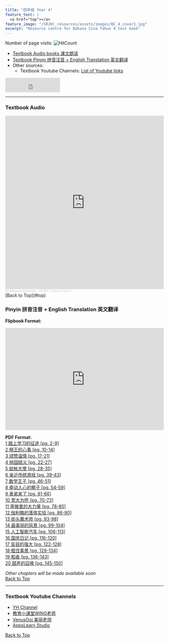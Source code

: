 ```yaml
---
title: "四年级 Year 4" 
feature_text: |
  <a href="top"></a>
feature_image: "/SRJKC_resources/assets/images/BC_4_cover1.jpg"
excerpt: "Resource centre for Bahasa Cina Tahun 4 text book"
---
```

<!-- ![Hits](https://hits.seeyoufarm.com/api/count/incr/badge.svg?url=https%3A%2F%2Fmultilingual-malaysian.github.io%2FSRJKC_resources%2F&count_bg=%2379C83D&title_bg=%23555555&icon=&icon_color=%23E7E7E7&title=hits&edge_flat=false) -->
Number of page visits: ![HitCount](https://hits.dwyl.com/multilingual-malaysian/SRJKC_resources.svg?style=flat)

- [Textbook Audio books 课文朗读](#audio)
- [Textbook Pinyin 拼音注音 + English Translation 英文翻译](#pinyin)
- Other sources:
  - Textbook Youtube Channels: [List of Youtube links](#videos)

<iframe src="https://www.facebook.com/plugins/like.php?href=https%3A%2F%2Fmultilingual-malaysian.github.io%2FSRJKC_resources%2Fyear4%2F&width=174&layout=button_count&action=like&size=large&share=true&height=46&appId" width="174" height="46" style="border:none;overflow:hidden" scrolling="no" frameborder="0" allowfullscreen="true" allow="autoplay; clipboard-write; encrypted-media; picture-in-picture; web-share"></iframe>

---

### Textbook Audio <a name="audio"></a>
<iframe width="100%" height="550" scrolling="no" frameborder="yes" allow="autoplay" src="https://w.soundcloud.com/player/?url=https%3A//api.soundcloud.com/playlists/1494546136&color=%23b0aa78&auto_play=false&hide_related=false&show_comments=false&show_user=false&show_reposts=false&show_teaser=false"></iframe><div style="font-size: 10px; color: #cccccc;line-break: anywhere;word-break: normal;overflow: hidden;white-space: nowrap;text-overflow: ellipsis; font-family: Interstate,Lucida Grande,Lucida Sans Unicode,Lucida Sans,Garuda,Verdana,Tahoma,sans-serif;font-weight: 100;"><a href="https://soundcloud.com/multilingual-malaysian" title="Multilingual Malaysian" target="_blank" style="color: #cccccc; text-decoration: none;">Multilingual Malaysian</a> · <a href="https://soundcloud.com/multilingual-malaysian/sets/srjkc-chinese-year-4" title="SRJKC Chinese Year 4" target="_blank" style="color: #cccccc; text-decoration: none;">SRJKC Chinese Year 4</a></div>
[Back to Top](#top)

### Pinyin 拼音注音 + English Translation 英文翻译 <a name="pinyin"></a>
**Flipbook Format:**
<div style="position:relative;padding-top:max(60%,324px);width:100%;height:0;"><iframe style="position:absolute;border:none;width:100%;height:100%;left:0;top:0;" src="https://online.fliphtml5.com/pjnuy/zvdx/"  seamless="seamless" scrolling="no" frameborder="0" allowtransparency="true" allowfullscreen="true" ></iframe></div>

**PDF Format:**\
<a href="/SRJKC_resources/doc/year4/year4_text1.pdf" target="_blank">1 踏上学习的征途 [pg. 2-9]</a>\
<a href="/SRJKC_resources/doc/year4/year4_text2.pdf" target="_blank">2 棋王的心事 [pg. 10-14]</a>\
<a href="/SRJKC_resources/doc/year4/year4_text3.pdf" target="_blank">3 颂赞温情 [pg. 17-21]</a>\
<a href="/SRJKC_resources/doc/year4/year4_text4.pdf" target="_blank">4 桃园结义 [pg. 22-27]</a>\
<a href="/SRJKC_resources/doc/year4/year4_text5.pdf" target="_blank">5 蚊帐大使 [pg. 28-35]</a>\
<a href="/SRJKC_resources/doc/year4/year4_text6.pdf" target="_blank">6 亲近传统游戏 [pg. 39-43]</a>\
<a href="/SRJKC_resources/doc/year4/year4_text7.pdf" target="_blank">7 数学王子 [pg. 46-51]</a>\
<a href="/SRJKC_resources/doc/year4/year4_text8.pdf" target="_blank">8 牵动人心的椰子 [pg. 54-59]</a>\
<a href="/SRJKC_resources/doc/year4/year4_text9.pdf" target="_blank">9 表弟来了 [pg. 61-66]</a>\
<a href="/SRJKC_resources/doc/year4/year4_text10.pdf" target="_blank">10 宽大为怀 [pg. 70-73]</a>\
<a href="/SRJKC_resources/doc/year4/year4_text11.pdf" target="_blank">11 卑微里的大力量 [pg. 78-85]</a>\
<a href="/SRJKC_resources/doc/year4/year4_text12.pdf" target="_blank">12 伽利略的落体实验 [pg. 86-90]</a>\
<a href="/SRJKC_resources/doc/year4/year4_text13.pdf" target="_blank">13 街头魔术师 [pg. 93-98]</a>\
<a href="/SRJKC_resources/doc/year4/year4_text14.pdf" target="_blank">14 最美丽的风景 [pg. 99-104]</a>\
<a href="/SRJKC_resources/doc/year4/year4_text15.pdf" target="_blank">15 人工智能汽车 [pg. 106-113]</a>\
<a href="/SRJKC_resources/doc/year4/year4_text16.pdf" target="_blank">16 国庆日记 [pg. 116-120]</a>\
<a href="/SRJKC_resources/doc/year4/year4_text17.pdf" target="_blank">17 盲目的强大 [pg. 122-128]</a>\
<a href="/SRJKC_resources/doc/year4/year4_text18.pdf" target="_blank">18 框住美景 [pg. 129-134]</a>\
<a href="/SRJKC_resources/doc/year4/year4_text19.pdf" target="_blank">19 稻香 [pg. 136-143]</a>\
<a href="/SRJKC_resources/doc/year4/year4_text20.pdf" target="_blank">20 鼓声的召唤 [pg. 145-150]</a>

_Other chapters will be made available soon_\
[Back to Top](#top)

----
### Textbook Youtube Channels<a name="videos"></a>
- [YH Channel](https://youtube.com/playlist?list=PL5o5V0axbg-Or43lcH_sS59Ncqh4a20cy)
- [教育小课堂WING老师](https://youtube.com/playlist?list=PLLQYH_wAFVF8IgoWzYMBhoMIgiZelIkBA)
- [VenusOoi 美丽老师](https://youtube.com/playlist?list=PL4gfU1R9rYSFPKNnWZKMM-3gz6adk1Rz5)
- [AppsLearn Studio](https://youtube.com/playlist?list=PL3Y7BEk2qJAucz7J7WzCtyxRVaVqv4jX3)

[Back to Top](#top)
